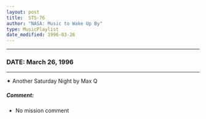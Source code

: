 ```yaml
---
layout: post
title:  STS-76
author: "NASA: Music to Wake Up By"
type: MusicPlaylist
date_modified: 1996-03-26
---
```


----
### DATE: March 26, 1996
----
✦ Another Saturday Night by Max Q

##### Comment:
* No mission comment
